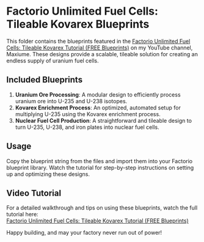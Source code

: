 # Factorio Unlimited Fuel Cells: Tileable Kovarex Blueprints

This folder contains the blueprints featured in the [Factorio Unlimited Fuel Cells: Tileable Kovarex Tutorial (FREE Blueprints)](https://www.youtube.com/watch?v=ddc0BgjMTRc) on my YouTube channel, Maxiume. These designs provide a scalable, tileable solution for creating an endless supply of uranium fuel cells.

## Included Blueprints

1. **Uranium Ore Processing**: A modular design to efficiently process uranium ore into U-235 and U-238 isotopes.
2. **Kovarex Enrichment Process**: An optimized, automated setup for multiplying U-235 using the Kovarex enrichment process.
3. **Nuclear Fuel Cell Production**: A straightforward and tileable design to turn U-235, U-238, and iron plates into nuclear fuel cells.

## Usage

Copy the blueprint string from the files and import them into your Factorio blueprint library. Watch the tutorial for step-by-step instructions on setting up and optimizing these designs.

## Video Tutorial

For a detailed walkthrough and tips on using these blueprints, watch the full tutorial here:  
[Factorio Unlimited Fuel Cells: Tileable Kovarex Tutorial (FREE Blueprints)](https://www.youtube.com/watch?v=ddc0BgjMTRc)

Happy building, and may your factory never run out of power!
